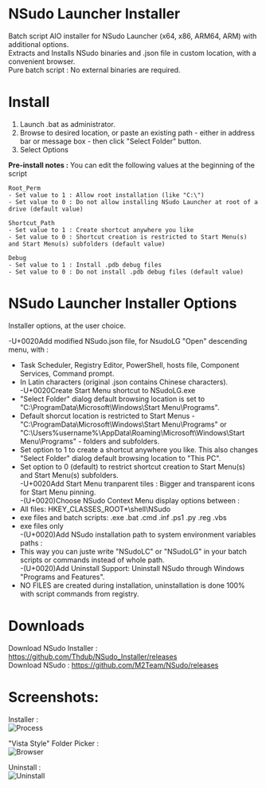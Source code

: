 # NSudo Launcher Installer  
Batch script AIO installer for NSudo Launcher (x64, x86, ARM64, ARM) with additional options.  
Extracts and Installs NSudo binaries and .json file in custom location, with a convenient browser.  
Pure batch script : No external binaries are required.  

# Install  
1. Launch .bat as administrator.  
2. Browse to desired location, or paste an existing path - either in address bar or message box - then click "Select Folder" button.  
3. Select Options  

**Pre-install notes :** You can edit the following values at the beginning of the script  
```
Root_Perm
- Set value to 1 : Allow root installation (like "C:\")  
- Set value to 0 : Do not allow installing NSudo Launcher at root of a drive (default value)  
```
```
Shortcut_Path
- Set value to 1 : Create shortcut anywhere you like  
- Set value to 0 : Shortcut creation is restricted to Start Menu(s) and Start Menu(s) subfolders (default value)  
```
```
Debug
- Set value to 1 : Install .pdb debug files 
- Set value to 0 : Do not install .pdb debug files (default value)  
```
# NSudo Launcher Installer Options  
Installer options, at the user choice.  

-U+0020Add modified NSudo.json file, for NsudoLG "Open" descending menu, with :  
  - Task Scheduler, Registry Editor, PowerShell, hosts file, Component Services, Command prompt.  
  - In Latin characters (original .json contains Chinese characters).  
-U+0020Create Start Menu shortcut to NSudoLG.exe  
  - "Select Folder" dialog default browsing location is set to "C:\ProgramData\Microsoft\Windows\Start Menu\Programs\".
  - Default shorcut location is restricted to Start Menus - "C:\ProgramData\Microsoft\Windows\Start Menu\Programs\" or "C:\Users\%username%\AppData\Roaming\Microsoft\Windows\Start Menu\Programs" - folders and subfolders.  
  - Set option to 1 to create a shortcut anywhere you like. This also changes "Select Folder" dialog default browsing location to "This PC".
  - Set option to 0 (default) to restrict shortcut creation to Start Menu(s) and Start Menu(s) subfolders.  
-U+0020Add Start Menu tranparent tiles : Bigger and transparent icons for Start Menu pinning.  
-(U+0020)Choose NSudo Context Menu display options between :  
  - All files: HKEY_CLASSES_ROOT\*\shell\NSudo  
  - exe files and batch scripts: .exe  .bat  .cmd  .inf  .ps1  .py  .reg  .vbs  
  - exe files only  
-(U+0020)Add NSudo installation path to system environment variables paths :  
  - This way you can juste write "NSudoLC" or "NSudoLG" in your batch scripts or commands instead of whole path.  
-(U+0020)Add Uninstall Support: Uninstall NSudo through Windows "Programs and Features".  
  - NO FILES are created during installation, uninstallation is done 100% with script commands from registry.  

# Downloads  
Download NSudo Installer : https://github.com/Thdub/NSudo_Installer/releases  
Download NSudo : https://github.com/M2Team/NSudo/releases  

# Screenshots:
Installer :  
![Process](http://u.cubeupload.com/qrP722m4/45kw47.png)  

"Vista Style" Folder Picker :  
![Browser](http://u.cubeupload.com/qrP722m4/eL3rPi.png)

Uninstall :  
![Uninstall](http://u.cubeupload.com/qrP722m4/kHc5w6.png)
